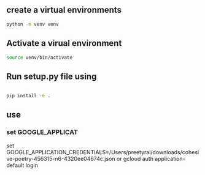 
## create a virtual environments 

```bash
python -m venv venv

``` 

## Activate a virual environment

```bash
source venv/bin/activate


``` 


## Run setup.py file using
```bash

pip install -e .

``` 


## use 

###  set GOOGLE_APPLICAT
set GOOGLE_APPLICATION_CREDENTIALS=/Users/preetyrai/downloads/cohesive-poetry-456315-n6-4320ee04674c.json
or 
gcloud auth application-default login
